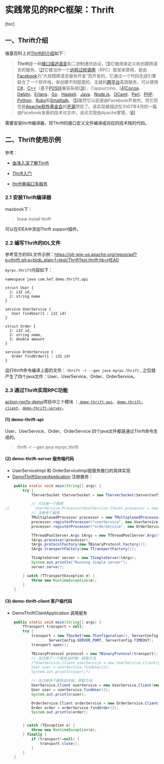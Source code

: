 # 实践常见的RPC框架：Thrift

[toc]

## 一、Thrift介绍

维基百科上对[Thrift的介绍](https://zh.wikipedia.org/wiki/Thrift)如下：

> **Thrift**是一种[接口描述语言](https://zh.wikipedia.org/wiki/接口描述语言)和二进制通讯协议，[[1\]](https://zh.wikipedia.org/wiki/Thrift#cite_note-1)它被用来定义和创建跨语言的服务。[[2\]](https://zh.wikipedia.org/wiki/Thrift#cite_note-2)它被当作一个[远程过程调用](https://zh.wikipedia.org/wiki/远程过程调用)（RPC）框架来使用，是由[Facebook](https://zh.wikipedia.org/wiki/Facebook)为“大规模跨语言服务开发”而开发的。它通过一个代码生成引擎联合了一个软件栈，来创建不同程度的、无缝的[跨平台](https://zh.wikipedia.org/wiki/跨平台)高效服务，可以使用[C#](https://zh.wikipedia.org/wiki/C♯)、[C++](https://zh.wikipedia.org/wiki/C%2B%2B)（基于[POSIX](https://zh.wikipedia.org/wiki/POSIX)兼容系统[[3\]](https://zh.wikipedia.org/wiki/Thrift#cite_note-3)）、Cappuccino、[[4\]](https://zh.wikipedia.org/wiki/Thrift#cite_note-4)[Cocoa](https://zh.wikipedia.org/wiki/Cocoa)、[Delphi](https://zh.wikipedia.org/wiki/Delphi)、[Erlang](https://zh.wikipedia.org/wiki/Erlang)、[Go](https://zh.wikipedia.org/wiki/Go)、[Haskell](https://zh.wikipedia.org/wiki/Haskell)、[Java](https://zh.wikipedia.org/wiki/Java)、[Node.js](https://zh.wikipedia.org/wiki/Node.js)、[OCaml](https://zh.wikipedia.org/wiki/OCaml)、[Perl](https://zh.wikipedia.org/wiki/Perl)、[PHP](https://zh.wikipedia.org/wiki/PHP)、[Python](https://zh.wikipedia.org/wiki/Python)、[Ruby](https://zh.wikipedia.org/wiki/Ruby)和[Smalltalk](https://zh.wikipedia.org/wiki/Smalltalk)。[[5\]](https://zh.wikipedia.org/wiki/Thrift#cite_note-5)虽然它以前是由Facebook开发的，但它现在是[Apache软件基金会](https://zh.wikipedia.org/wiki/Apache软件基金会)的[开源](https://zh.wikipedia.org/wiki/开源)项目了。该实现被描述在2007年4月的一篇由Facebook发表的技术论文中，该论文现由Apache掌管。[[6\]](https://zh.wikipedia.org/wiki/Thrift#cite_note-6)

需要安装thrift编译器，将Thrift的接口定义文件编译成对应的技术栈的代码。

## 二、Thrift使用示例

参考：

- [由浅入深了解Thrift](https://blog.csdn.net/houjixin/article/details/42778335)
- [Thrift入门](https://juejin.cn/post/6844903622380093447)

- [thrift单端口多服务](https://www.cnblogs.com/luckygxf/p/9393618.html)

### 2.1 安装Thrift编译器

macbook下：

> brew install thrift

可以在IDEA中添加Thrift support插件。

### 2.2 编写Thrift的IDL文件

参考官方的IDL文件示例：https://git-wip-us.apache.org/repos/asf?p=thrift.git;a=blob_plain;f=test/ThriftTest.thrift;hb=HEAD

`myrpc.thrift`内容如下：

```
namespace java com.hef.demo.thrift.api

struct User {
  1: i32 id,
  2: string name
}

service UserService {
   User findUser(1 : i32 id)
}

struct Order {
  1: i32 id,
  2: string name,
  3: double amount
}

service OrderService {
   Order findOrder(1 : i32 id)
}
```

运行thrift命令编译上面的文件： `thrift -r --gen java myrpc.thrift` , 之后就产生了四个java文件：User、UserService、Order、OrderService。

### 2.3 通过Thrift实现RPC功能

[action-rpcfx-demo](https://github.com/hefrankeleyn/JAVARebuild/tree/main/projects/action-rpcfx-demo)项目中三个模块 ：[ `demo-thrift-api`](https://github.com/hefrankeleyn/JAVARebuild/tree/main/projects/action-rpcfx-demo/demo-thrift-api)、[`demo-thrift-client`](https://github.com/hefrankeleyn/JAVARebuild/tree/main/projects/action-rpcfx-demo/demo-thrift-client)、[`demo-thrift-server`](https://github.com/hefrankeleyn/JAVARebuild/tree/main/projects/action-rpcfx-demo/demo-thrift-server)。

#### (1) demo-thrift-api

User、UserService、Order、OrderService 四个java文件都是通过Thirft命令生成的。

> thrift -r --gen java myrpc.thrift

#### (2) demo-thrift-server 服务端代码

- UserServiceImpl 和 OrderServiceImpl是服务接口的具体实现
- [DemoThriftServerApplication]()  注册服务：

```java
    public static void main(String[] args) {
        try {
            TServerSocket tServerSocket = new TServerSocket(ServerConfig.SERVER_PORT);

            // 只注册一个服务
//            UserService.Processor<UserService.Iface> processor = new UserService.Processor<>(new UserServiceImpl());
            // 注册多个服务
            TMultiplexedProcessor processor = new TMultiplexedProcessor();
            processor.registerProcessor("userService", new UserService.Processor<>(new UserServiceImpl()));
            processor.registerProcessor("orderService", new OrderService.Processor<>(new OrderServiceImpl()));

            TThreadPoolServer.Args tArgs = new TThreadPoolServer.Args(tServerSocket);
            tArgs.processor(processor);
            tArgs.protocolFactory(new TBinaryProtocol.Factory());
            tArgs.transportFactory(new TTransportFactory());

            TSimpleServer server = new TSimpleServer(tArgs);
            System.out.println("Running Simple server");
            server.serve();

        } catch (TTransportException e) {
            throw new RuntimeException(e);
        }
    }
```

#### (3) demo-thrift-client  客户端代码

- DemoThriftClientApplication 调用服务

```java
    public static void main(String[] args) {
        TTransport transport = null;
        try {
            transport = new TSocket(new TConfiguration(), ServerConfig.SERVER_HOST,
                    ServerConfig.SERVER_PORT, ServerConfig.TIMEOUT);
            transport.open();

            TBinaryProtocol protocol = new TBinaryProtocol(transport);
            // 当注册了一个服务当时候，获取方法
            /*UserService.Client userService = new UserService.Client(protocol);
            User user = userService.findUser(2);
            System.out.println(user);*/

            // 当注册多个服务当时候，获取方法
            UserService.Client userService = new UserService.Client(new TMultiplexedProtocol(protocol, "userService"));
            User user = userService.findUser(2);
            System.out.println(user);

            OrderService.Client orderService = new OrderService.Client(new TMultiplexedProtocol(protocol, "orderService"));
            Order order = orderService.findOrder(3);
            System.out.println(order);


        } catch (TException e) {
            throw new RuntimeException(e);
        } finally {
            if (transport!=null) {
                transport.close();
            }
        }
    }
```







